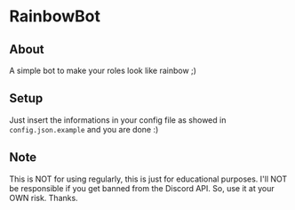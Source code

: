 # RainbowBot

## About

A simple bot to make your roles look like rainbow ;)

## Setup

Just insert the informations in your config file as showed in `config.json.example` and you are done :)

## Note
This is NOT for using regularly, this is just for educational purposes.
I'll NOT be responsible if you get banned from the Discord API.
So, use it at your OWN risk.
Thanks.

